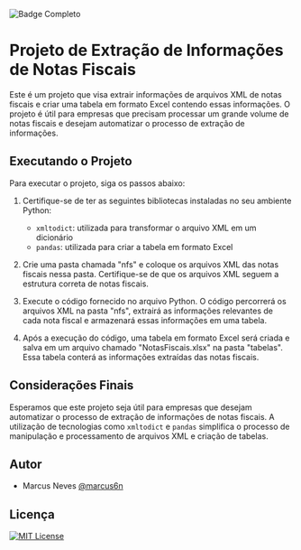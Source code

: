 ![Badge Completo](http://img.shields.io/static/v1?label=STATUS&message=%20FINALIZADO&color=GREEN&style=for-the-badge)
# Projeto de Extração de Informações de Notas Fiscais

Este é um projeto que visa extrair informações de arquivos XML de notas fiscais e criar uma tabela em formato Excel contendo essas informações. O projeto é útil para empresas que precisam processar um grande volume de notas fiscais e desejam automatizar o processo de extração de informações.

## Executando o Projeto

Para executar o projeto, siga os passos abaixo:

1. Certifique-se de ter as seguintes bibliotecas instaladas no seu ambiente Python:
   - `xmltodict`: utilizada para transformar o arquivo XML em um dicionário
   - `pandas`: utilizada para criar a tabela em formato Excel

2. Crie uma pasta chamada "nfs" e coloque os arquivos XML das notas fiscais nessa pasta. Certifique-se de que os arquivos XML seguem a estrutura correta de notas fiscais.

3. Execute o código fornecido no arquivo Python. O código percorrerá os arquivos XML na pasta "nfs", extrairá as informações relevantes de cada nota fiscal e armazenará essas informações em uma tabela.

4. Após a execução do código, uma tabela em formato Excel será criada e salva em um arquivo chamado "NotasFiscais.xlsx" na pasta "tabelas". Essa tabela conterá as informações extraídas das notas fiscais.

## Considerações Finais

Esperamos que este projeto seja útil para empresas que desejam automatizar o processo de extração de informações de notas fiscais. A utilização de tecnologias como `xmltodict` e `pandas` simplifica o processo de manipulação e processamento de arquivos XML e criação de tabelas.

## Autor

- Marcus Neves [@marcus6n](https://github.com/marcus6n)

## Licença

[![MIT License](https://img.shields.io/badge/License-MIT-green.svg)](https://github.com/marcus6n/extracaonf-python/blob/main/LICENSE)
